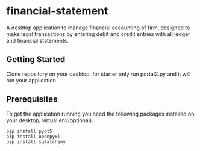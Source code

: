 # financial-statement
A desktop application to manage financial accounting of firm, designed to make legal transactions by entering debit and credit entries with all ledger and financial statements.

## Getting Started
Clone repository on your desktop, for starter only run portal2.py and it will run your application.

## Prerequisites
To get the application running you need the following packages installed on your desktop, virtual env(optional).
```
pip install pyqt5
pip install openpyxl
pip install sqlalchemy
```



